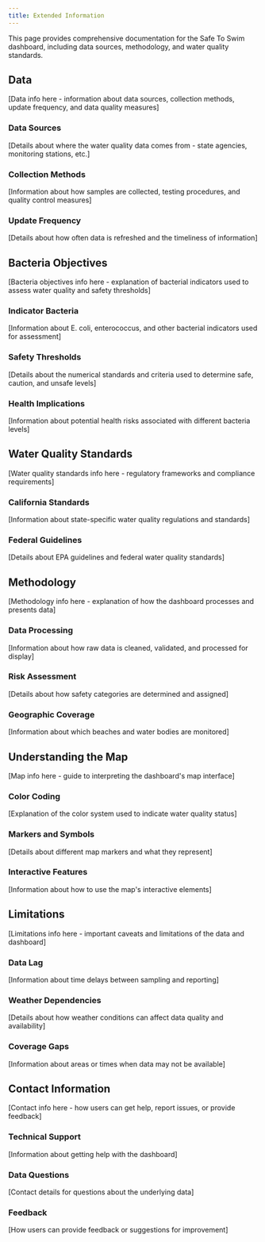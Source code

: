```yaml
---
title: Extended Information
---
```


This page provides comprehensive documentation for the Safe To Swim dashboard, including data sources, methodology, and water quality standards.

## Data

[Data info here - information about data sources, collection methods, update frequency, and data quality measures]

### Data Sources

[Details about where the water quality data comes from - state agencies, monitoring stations, etc.]

### Collection Methods

[Information about how samples are collected, testing procedures, and quality control measures]

### Update Frequency

[Details about how often data is refreshed and the timeliness of information]

## Bacteria Objectives

[Bacteria objectives info here - explanation of bacterial indicators used to assess water quality and safety thresholds]

### Indicator Bacteria

[Information about E. coli, enterococcus, and other bacterial indicators used for assessment]

### Safety Thresholds

[Details about the numerical standards and criteria used to determine safe, caution, and unsafe levels]

### Health Implications

[Information about potential health risks associated with different bacteria levels]

## Water Quality Standards

[Water quality standards info here - regulatory frameworks and compliance requirements]

### California Standards

[Information about state-specific water quality regulations and standards]

### Federal Guidelines

[Details about EPA guidelines and federal water quality standards]

## Methodology

[Methodology info here - explanation of how the dashboard processes and presents data]

### Data Processing

[Information about how raw data is cleaned, validated, and processed for display]

### Risk Assessment

[Details about how safety categories are determined and assigned]

### Geographic Coverage

[Information about which beaches and water bodies are monitored]

## Understanding the Map

[Map info here - guide to interpreting the dashboard's map interface]

### Color Coding

[Explanation of the color system used to indicate water quality status]

### Markers and Symbols

[Details about different map markers and what they represent]

### Interactive Features

[Information about how to use the map's interactive elements]

## Limitations

[Limitations info here - important caveats and limitations of the data and dashboard]

### Data Lag

[Information about time delays between sampling and reporting]

### Weather Dependencies

[Details about how weather conditions can affect data quality and availability]

### Coverage Gaps

[Information about areas or times when data may not be available]

## Contact Information

[Contact info here - how users can get help, report issues, or provide feedback]

### Technical Support

[Information about getting help with the dashboard]

### Data Questions

[Contact details for questions about the underlying data]

### Feedback

[How users can provide feedback or suggestions for improvement]
